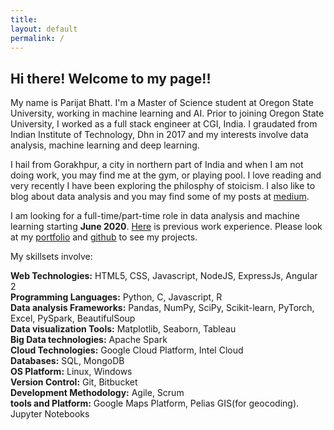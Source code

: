 ```yaml
---
title:
layout: default
permalink: /
---
```


## Hi there! Welcome to my page!! 
My name is Parijat Bhatt. I'm a Master of Science student at Oregon State University, working in machine learning and AI. Prior to joining Oregon State University, I worked as a full stack engineer at CGI, India. I graudated from Indian Institute of Technology, Dhn in 2017 and my interests involve data analysis, machine learning and deep learning.

I hail from Gorakhpur, a city in northern part of India and when I am not doing work, you may find me at the gym, or playing pool. I love reading and very recently I have been exploring the philosphy of stoicism. I also like to blog about data analysis and you may find some of my posts at [medium](https://medium.com/@parijat.bhatt). 

I am looking for a full-time/part-time role in data analysis and machine learning starting **June 2020**. [Here](https://bhparijat.github.io/workExperience/) is previous work experience. Please look at my [portfolio](https://bhparijat.github.io/portfolio) and [github](https://github.com/parijat129)  to see my projects.

My skillsets involve:

**Web Technologies:** HTML5, CSS, Javascript, NodeJS, ExpressJs, Angular 2 <br/>
**Programming Languages:** Python, C, Javascript, R <br/>
**Data analysis Frameworks:** Pandas, NumPy, SciPy, Scikit-learn, PyTorch, Excel, PySpark, BeautifulSoup <br/>
**Data visualization Tools:** Matplotlib, Seaborn, Tableau <br/>
**Big Data technologies:** Apache Spark <br/> 
**Cloud Technologies:** Google Cloud Platform, Intel Cloud <br/>
**Databases:** SQL, MongoDB <br/>
**OS Platform:** Linux, Windows <br/>
**Version Control:** Git, Bitbucket <br/>
**Development Methodology:** Agile, Scrum         
**tools and Platform:** Google Maps Platform, Pelias GIS(for geocoding). Jupyter Notebooks 

